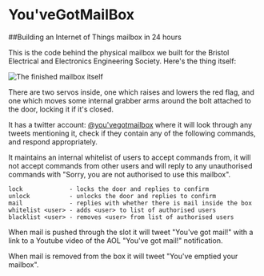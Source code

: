 # You'veGotMailBox

##Building an Internet of Things mailbox in 24 hours

This is the code behind the physical mailbox we built for the Bristol Electrical and Electronics Engineering Society. Here's the thing itself:

![The finished mailbox itself](https://lh3.googleusercontent.com/baL2eCiW3-LWrMa_eZ1ih3BbEbh6ixd77PlQHdwtkhZBb3_0NL8vVsVmk-3PIM0n7fNVo4gTyHvue1b6tiLnToWz_jQ33FBcrI9drDXqjdLoZxTcVHcgAGfVvTMCW7bd7XITeZk=w751-h1334-no)

There are two servos inside, one which raises and lowers the red flag, and one which moves some internal grabber arms around the bolt attached to the door, locking it if it's closed.

It has a twitter account: [@you'vegotmailbox](https://twitter.com/youvegotmailbox) where it will look through any tweets mentioning it, check if they contain any of the following commands, and respond appropriately.

It maintains an internal whitelist of users to accept commands from, it will not accept commands from other users and will reply to any unauthorised commands with "Sorry, you are not authorised to use this mailbox".

```
lock             - locks the door and replies to confirm
unlock           - unlocks the door and replies to confirm
mail             - replies with whether there is mail inside the box
whitelist <user> - adds <user> to list of authorised users
blacklist <user> - removes <user> from list of authorised users
```

When mail is pushed through the slot it will tweet "You've got mail!" with a link to a Youtube video of the AOL "You've got mail!" notification.

When mail is removed from the box it will tweet "You've emptied your mailbox".
